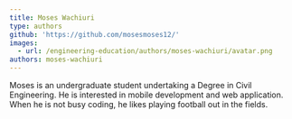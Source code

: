 ```yaml
---
title: Moses Wachiuri
type: authors
github: 'https://github.com/mosesmoses12/'
images:
  - url: /engineering-education/authors/moses-wachiuri/avatar.png
authors: moses-wachiuri
---
```

Moses is an undergraduate student undertaking a Degree in Civil Engineering. He is interested in mobile development and web application. When he is not busy coding,  he likes playing football out in the fields.
